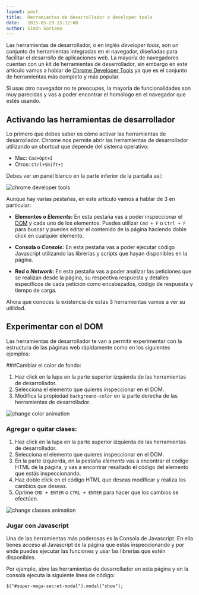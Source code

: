 ```yaml
---
layout: post
title:  Herramientas de desarrollador o developer tools
date:   2015-05-29 15:12:00
author: Simón Soriano
---
```



Las herramientas de desarrollador, o en inglés *developer tools*, son un conjunto de herramientas integradas en el navegador, diseñadas para facilitar el desarrollo de aplicaciones web. La mayoría de navegadores cuentan con un kit de herramientas de desarrollador, sin embargo en este artículo vamos a hablar de [Chrome Developer Tools](https://developer.chrome.com/devtools) ya que es el conjunto de herramientas más completo y más popular.

Si usas otro navegador no te preocupes, la mayoría de funcionalidades son muy parecidas y vas a poder encontrar el homólogo en el navegador que estés usando.

## Activando las herramientas de desarrollador

Lo primero que debes saber es cómo activar las herramientas de desarrollador. Chrome nos permite abrir las herramientas de desarrollador utilizando un shortcut que depende del sistema operativo:

- Mac: `Cmd+Opt+I`
- Otros: `Ctrl+Shift+I`

Debes ver un panel blanco en la parte inferior de la pantalla así:


![chrome developer tools](https://s3.amazonaws.com/makeitreal/blog/dev-tools/dev-tools)


Aunque hay varias pestañas, en este artículo vamos a hablar de 3 en particular:

- **Elementos o *Elements*:** En esta pestaña vas a poder inspeccionar el [DOM](http://html.conclase.net/w3c/dom1-es/introduction.html) y cada uno de los elementos. Puedes utilizar `Cmd + F` o `Ctrl + F` para buscar y puedes editar el contenido de la página haciendo doble click en cualquier elemento.

- **Consola o *Console*:** En esta pestaña vas a poder ejecutar código Javascript utilizando las librerías y scripts que hayan disponibles en la página.

- **Red o *Network*:** En esta pestaña vas a poder analizar las peticiones que se realizan desde la página, su respectiva respuesta y detalles específicos de cada petición como encabezados, código de respuesta y tiempo de carga.

Ahora que conoces la existencia de estas 3 herramientas vamos a ver su utilidad.


## Experimentar con el DOM

Las herramientas de desarrollador te van a permitir experimentar con la estructura de las páginas web rápidamente como en los siguientes ejemplos:

###Cambiar el color de fondo:

1. Haz click en la lupa en la parte superior izquierda de las herramientas de desarrollador.
2. Selecciona el elemento que quieres inspeccionar en el DOM.
3. Modifica la propiedad `background-color` en la parte derecha de las herramientas de desarrollador.

![change color animation](https://s3.amazonaws.com/makeitreal/blog/dev-tools/change-color.gif)


### Agregar o quitar clases:

1. Haz click en la lupa en la parte superior izquierda de las herramientas de desarrollador.
2. Selecciona el elemento que quieres inspeccionar en el DOM.
3. En la parte izquierda, en la pestaña *elements* vas a encontrar el código HTML de la página, y vas a encontrar resaltado el código del elemento que estás inspeccionando.
4. Haz doble click en el código HTML que deseas modificar y realiza los cambios que deseas.
5. Oprime `CMD + ENTER` o `CTRL + ENTER`  para hacer que los cambios se efectúen.

![change classes animation](https://s3.amazonaws.com/makeitreal/blog/dev-tools/change-classes.gif)



### Jugar con Javascript

Una de las herramientas más poderosas es la Consola de Javascript. En ella tienes acceso al Javascript de la página que estás inspeccionando y por ende puedes ejecutar las funciones y usar las librerías que estén disponibles.

Por ejemplo, abre las herramientas de desarrollador en esta página y en la consola ejecuta la siguiente línea de código:

```
$("#super-mega-secret-modal").modal("show");
```

<div class="modal fade" id="super-mega-secret-modal" tabindex="-1" role="dialog" style="display: none;">
  <div class="modal-dialog">
    <div class="modal-content">
      <div class="modal-header text-center">
        <button type="button" class="close" data-dismiss="modal" ><span>×</span></button>
        <h2 class="modal-title" id="super-mega-secret-modal-title">¡Has descubierto un modal secreto!</h2>
      </div>
      <div class="modal-body">
        ¡Eres genial!
        Comparte con tus amigos este post para que también aprendan a utilizar las herramientas de desarrollador.
        <div class="text-center">

          <div class="fb-share-button" data-href="http://blog.makeitreal.camp/2015/05/29/herramientas-de-desarrollador-o-developer-tools" data-layout="button"></div>
        </div>

      </div>
    </div>
  </div>
</div>


### Análisis de peticiones HTTP

Como explicamos en el artículo [HTTP y HTML](http://blog.makeitreal.camp/2014/10/05/http-y-html/), las aplicaciones web, y en general todo internet, funcionan con el protocolo HTTP que consiste de peticiones y respuestas. Algunas veces debemos detenernos a analizar si estamos enviando los datos correctos en un formulario o si estamos recibiendo la respuesta esperada por parte del servidor; Para ello, dentro de las herramientas de desarrollador se encuentra una pestaña llamada red o *network* en la que vamos a poder analizar cada una de las peticiones que salen de la página que estamos inspeccionando y así mismo las respuestas que esas peticiones reciben.

En las herramientas de desarrollador selecciona la pestaña red o *network*.
Vas a ver una tabla parecida a la siguiente:
![network tab](https://s3.amazonaws.com/makeitreal/blog/dev-tools/network)


En la parte superior se va a ver una línea de tiempo en la que se muestran los tiempos de respuesta de cada petición. Puedes utilizar esta información para optimizar los tiempo de carga de tu página.

En la parte inferior se va a ver una tabla con los detalles de cada petición. Estos detalles incluyen:

- **Path**: URL a la que se hace la petición.

- **Method**: Método o verbo que se utiliza para enviar la petición.

- **Status**: Código de respuesta.

- **Type**: Tipo de la respuesta.

- **Size**: Tamaño en bytes de la respuesta.

- **Time**: Tiempo que le tomó al navegador recibir la respuesta.


Si haces click en una petición vas a poder ver más detalles de esa petición.

![HTTP requet detail](https://s3.amazonaws.com/makeitreal/blog/dev-tools/request-detail)




## Conclusión

Ahora conoces 3 herramientas básicas que todo desarrollador web debe tener en su arsenal. Inspecciona código HTML, modifícalo, experimenta, ejecuta código Javascript y optimiza tu página analizando las peticiones HTTP.

Puedes aprender más sobre las herramientas de desarrollo en la página oficial de [Chrome developer](https://developer.chrome.com/devtools) tools o en el [curso gratis de Codeschool](http://discover-devtools.codeschool.com/).

Y recuerda, si quieres seguir aprendiendo sobre desarrollo de aplicaciones web, inscríbete a nuestro programa en línea [Make it Real](http://makeitreal.camp).

